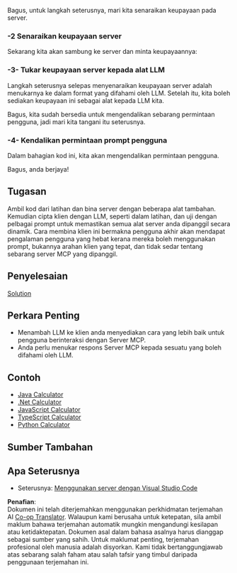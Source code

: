 <!--
CO_OP_TRANSLATOR_METADATA:
{
  "original_hash": "f74887f51a69d3f255cb83d0b517c623",
  "translation_date": "2025-07-04T18:16:06+00:00",
  "source_file": "03-GettingStarted/03-llm-client/README.md",
  "language_code": "ms"
}
-->
Bagus, untuk langkah seterusnya, mari kita senaraikan keupayaan pada server.

### -2 Senaraikan keupayaan server

Sekarang kita akan sambung ke server dan minta keupayaannya:

### -3- Tukar keupayaan server kepada alat LLM

Langkah seterusnya selepas menyenaraikan keupayaan server adalah menukarnya ke dalam format yang difahami oleh LLM. Setelah itu, kita boleh sediakan keupayaan ini sebagai alat kepada LLM kita.

Bagus, kita sudah bersedia untuk mengendalikan sebarang permintaan pengguna, jadi mari kita tangani itu seterusnya.

### -4- Kendalikan permintaan prompt pengguna

Dalam bahagian kod ini, kita akan mengendalikan permintaan pengguna.

Bagus, anda berjaya!

## Tugasan

Ambil kod dari latihan dan bina server dengan beberapa alat tambahan. Kemudian cipta klien dengan LLM, seperti dalam latihan, dan uji dengan pelbagai prompt untuk memastikan semua alat server anda dipanggil secara dinamik. Cara membina klien ini bermakna pengguna akhir akan mendapat pengalaman pengguna yang hebat kerana mereka boleh menggunakan prompt, bukannya arahan klien yang tepat, dan tidak sedar tentang sebarang server MCP yang dipanggil.

## Penyelesaian

[Solution](/03-GettingStarted/03-llm-client/solution/README.md)

## Perkara Penting

- Menambah LLM ke klien anda menyediakan cara yang lebih baik untuk pengguna berinteraksi dengan Server MCP.
- Anda perlu menukar respons Server MCP kepada sesuatu yang boleh difahami oleh LLM.

## Contoh

- [Java Calculator](../samples/java/calculator/README.md)
- [.Net Calculator](../../../../03-GettingStarted/samples/csharp)
- [JavaScript Calculator](../samples/javascript/README.md)
- [TypeScript Calculator](../samples/typescript/README.md)
- [Python Calculator](../../../../03-GettingStarted/samples/python)

## Sumber Tambahan

## Apa Seterusnya

- Seterusnya: [Menggunakan server dengan Visual Studio Code](../04-vscode/README.md)

**Penafian**:  
Dokumen ini telah diterjemahkan menggunakan perkhidmatan terjemahan AI [Co-op Translator](https://github.com/Azure/co-op-translator). Walaupun kami berusaha untuk ketepatan, sila ambil maklum bahawa terjemahan automatik mungkin mengandungi kesilapan atau ketidaktepatan. Dokumen asal dalam bahasa asalnya harus dianggap sebagai sumber yang sahih. Untuk maklumat penting, terjemahan profesional oleh manusia adalah disyorkan. Kami tidak bertanggungjawab atas sebarang salah faham atau salah tafsir yang timbul daripada penggunaan terjemahan ini.